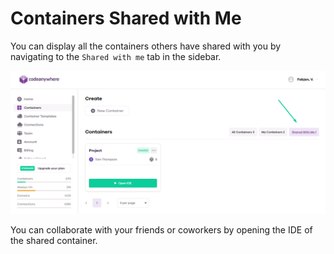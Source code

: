 # Containers Shared with Me

You can display all the containers others have shared with you by navigating to the <code>Shared with me</code> tab in the sidebar.

<p><img src="/images/dashboard/shares/shares-list.png" alt="Containers shared with me" class="width-90"/></p>

You can collaborate with your friends or coworkers by opening the IDE of the shared container.
